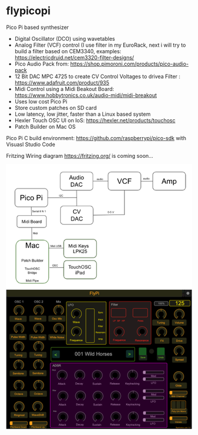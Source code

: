 # flypicopi
Pico Pi based synthesizer

- Digital Oscillator (DCO) using wavetables
- Analog Filter (VCF) control (I use filter in my EuroRack, next i will try to build a filter based on CEM3340, examples:  https://electricdruid.net/cem3320-filter-designs/
- Pico Audio Pack from: https://shop.pimoroni.com/products/pico-audio-pack
- 12 Bit DAC MPC 4725 to create CV Control Voltages  to drivea Filter : https://www.adafruit.com/product/935
- Midi Control using a Midi Beakout Board: https://www.hobbytronics.co.uk/audio-midi/midi-breakout
- Uses low cost Pico Pi 
- Store custom patches on SD card
- Low latency, low jitter, faster than a Linux based system
- Hexler Touch OSC UI on IoS:  https://hexler.net/products/touchosc
- Patch Builder on Mac OS


Pico Pi C build environment: https://github.com/raspberrypi/pico-sdk with Visuasl Studio Code

Fritzing Wiring diagram https://fritzing.org/ is coming soon...

<img src="img/testsetup.png" />
<img src="img/ui.png" />



